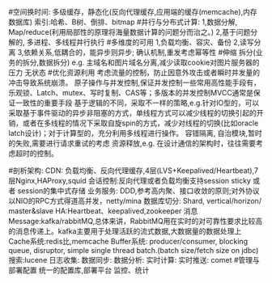 
#空间换时间: 
    多级缓存，静态化(反向代理缓存,应用端的缓存(memcache),内存数据库)
	  索引:哈希、B树、倒排、bitmap
#并行与分布式计算:
		1,数据分解,  Map/reduce(利用局部性的原理将海量数据计算的问题分而治之。)
		2,基于问题分解的, 多进程、多线程并行执行
#多维度的可用
		1,负载均衡、容灾、备份
		2,读写分离
		3,依赖关系,低耦合的，能异步则异步; 确认机制,重发考虑幂等性
#伸缩
		 拆分(业务的拆分,数据拆分) e.g. 主域名和图片域名分离,减少读取cookie对图片服务器的压力
		 无状态
#优化资源利用
		考虑流量的控制，防止因意外攻击或者瞬时并发量的冲击导致系统崩溃。
		原子操作与并发控制,保证并发控制一些常用高性能手段有，乐观锁、Latch、mutex、写时复制、CAS等；多版本的并发控制MVCC通常是保证一致性的重要手段
		基于逻辑的不同，采取不一样的策略,e.g.针对IO型的，可以采取基于事件驱动的异步非阻塞的方式，单线程方式可以减少线程的切换引起的开销，或者在多线程的情况下采取自旋spin的方式，减少对线程的切换(比如oracle latch设计)；对于计算型的，充分利用多线程进行操作。
		容错隔离, 自治模块,暂时的失败,需要进行请求重试的考虑
		资源释放,e.g. 在设计通信的架构时，往往需要考虑超时的控制。
		
#剖析架构:
	  CDN:
		负载均衡、反向代理缓存,4层(LVS+Keepalived/Heartbeat),7层Nginx,HAProxy,squid
		会话控制:反向代理或者负载均衡支持session sticky 或者 session的集中式存储
		业务服务: DDD,参考高内聚、接口收敛的原则;对外协议以NIO的RPC方式得道高并发，netty/mina
		数据库切分: Shard,   vertical/horizon/ master&slave
		HA:Heartbeat、keepalived,zookeeper
		消息Message:kafka/rabbitMQ,总体来讲，RabbitMQ用在实时的对可靠性要求比较高的消息传递上。kafka主要用于处理活跃的流式数据,大数据量的数据处理上
		Cache系统:redis比,memcache
		Buffer系统: producer/consumer,     blocking queue,  disruptor,  simple single thread batch.(batch size/fetch size on jdbc)
		搜索:lucene
		日志收集:
		数据同步:
		数据分析:
		实时计算:
		实时推送: comet
#管理与部署配置
		统一的配置库,部署平台
		监控、统计

